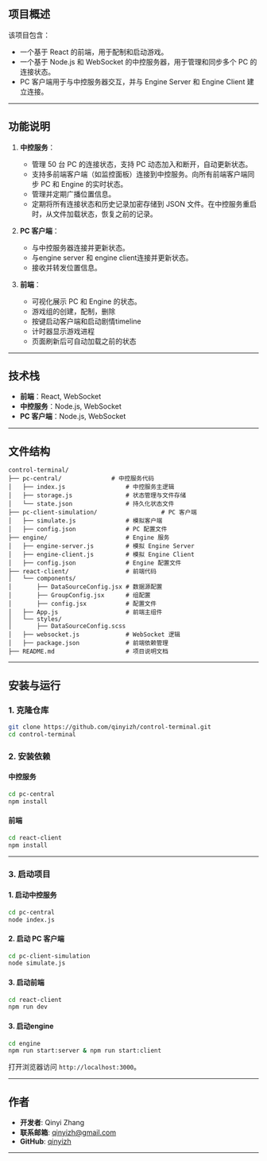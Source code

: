 
## **项目概述**
该项目包含：
- 一个基于 React 的前端，用于配制和启动游戏。
- 一个基于 Node.js 和 WebSocket 的中控服务器，用于管理和同步多个 PC 的连接状态。
- PC 客户端用于与中控服务器交互，并与 Engine Server 和 Engine Client 建立连接。

---

## **功能说明**
1. **中控服务**：
   - 管理 50 台 PC 的连接状态，支持 PC 动态加入和断开，自动更新状态。
   - 支持多前端客户端（如监控面板）连接到中控服务。向所有前端客户端同步 PC 和 Engine 的实时状态。
   - 管理并定期广播位置信息。
   - 定期将所有连接状态和历史记录加密存储到 JSON 文件。在中控服务重启时，从文件加载状态，恢复之前的记录。

2. **PC 客户端**：
   - 与中控服务器连接并更新状态。
   - 与engine server 和 engine client连接并更新状态。
   - 接收并转发位置信息。

3. **前端**：
   - 可视化展示 PC 和 Engine 的状态。
   - 游戏组的创建，配制，删除
   - 按键启动客户端和启动剧情timeline
   - 计时器显示游戏进程
   - 页面刷新后可自动加载之前的状态

---

## **技术栈**
- **前端**：React, WebSocket
- **中控服务**：Node.js, WebSocket
- **PC 客户端**：Node.js, WebSocket

---

## **文件结构**
```
control-terminal/
├── pc-central/              # 中控服务代码
│   ├── index.js                 # 中控服务主逻辑
│   ├── storage.js               # 状态管理与文件存储
│   └── state.json               # 持久化状态文件
├── pc-client-simulation/                  # PC 客户端
│   ├── simulate.js              # 模拟客户端
│   ├── config.json              # PC 配置文件
├── engine/                      # Engine 服务
│   ├── engine-server.js         # 模拟 Engine Server
│   ├── engine-client.js         # 模拟 Engine Client
│   ├── config.json              # Engine 配置文件
├── react-client/                # 前端代码
│   └── components/
│       ├── DataSourceConfig.jsx # 数据源配置
│       ├── GroupConfig.jsx      # 组配置
│       ├── config.jsx           # 配置文件
│   ├── App.js                   # 前端主组件
│   └── styles/
│       ├── DataSourceConfig.scss 
│   ├── websocket.js             # WebSocket 逻辑
│   ├── package.json             # 前端依赖管理
├── README.md                    # 项目说明文档
```

---

## **安装与运行**

### **1. 克隆仓库**
```bash
git clone https://github.com/qinyizh/control-terminal.git
cd control-terminal
```

### **2. 安装依赖**

#### **中控服务**
```bash
cd pc-central
npm install
```

#### **前端**
```bash
cd react-client
npm install
```

---

### **3. 启动项目**

#### **1. 启动中控服务**
```bash
cd pc-central
node index.js
```

#### **2. 启动 PC 客户端**
```bash
cd pc-client-simulation
node simulate.js
```

#### **3. 启动前端**
```bash
cd react-client
npm run dev
```
#### **3. 启动engine**
```bash
cd engine
npm run start:server & npm run start:client
```

打开浏览器访问 `http://localhost:3000`。

---

## **作者**
- **开发者**: Qinyi Zhang
- **联系邮箱**: qinyizh@gmail.com
- **GitHub**: [qinyizh](https://github.com/qinyizh)

---

